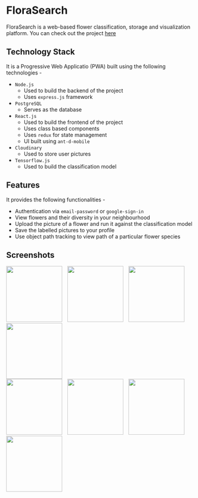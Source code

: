 # FloraSearch

FloraSearch is a web-based flower classification, storage and visualization platform.
You can check out the project [here](https://github.com/amlannandy/FloraSearch)

## Technology Stack

It is a Progressive Web Applicatio (PWA) built using the following technologies -

- `Node.js`
  - Used to build the backend of the project
  - Uses `express.js` framework
- `PostgreSQL`
  - Serves as the database
- `React.js`
  - Used to build the frontend of the project
  - Uses class based components
  - Uses `redux` for state management
  - UI built using `ant-d-mobile`
- `Cloudinary`
  - Used to store user pictures
- `Tensorflow.js`
  - Used to build the classification model

## Features

It provides the following functionalities -

- Authentication via `email-password` or `google-sign-in`
- View flowers and their diversity in your neighbourhood
- Upload the picture of a flower and run it against the classification model
- Save the labelled pictures to your profile
- Use object path tracking to view path of a particular flower species

## Screenshots

<div style="flex-direction: row;">
  <img src="https://user-images.githubusercontent.com/45410599/132084342-d9a3757e-8126-448a-b3c2-0636e88d6172.png" width="150px" style="margin-right: 10px;" alt="">
  <img src="https://user-images.githubusercontent.com/45410599/132084346-96e241ed-23b7-4c0b-a103-3e65ff9ec315.png" width="150px" style="margin-right: 10px;" alt="">
 <img src="https://user-images.githubusercontent.com/45410599/132084354-6d33c0c3-b8a2-4618-b456-3f7693109e02.png" width="150px" style="margin-right: 10px;" alt="">
  <img src="https://user-images.githubusercontent.com/45410599/132084374-479bb025-405b-4e94-aa38-d6543b4569c2.png" width="150px" alt="">
</div>
<div style="flex-direction: row;">
  <img src="https://user-images.githubusercontent.com/45410599/132084410-908a40e3-b1c6-4a72-9fd2-c3d29973d138.png" width="150px" style="margin-right: 10px;" alt="">
  <img src="https://user-images.githubusercontent.com/45410599/132084411-1d2d918c-26cd-4652-ae3b-49dc8d799d68.png" width="150px" style="margin-right: 10px;" alt="">
 <img src="https://user-images.githubusercontent.com/45410599/132084412-7506196f-a5a2-489d-b204-0f247b158e4d.png" width="150px" style="margin-right: 10px;" alt="">
  <img src="https://user-images.githubusercontent.com/45410599/132084414-b8c59fa5-59cc-4f98-b060-eeb2559c4e9c.png" width="150px" alt="">
</div>
